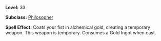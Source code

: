 <!-- TITLE: Spell: Goldfist -->

**Level:** 33

**Subclass:** [Philosopher](philosopher)

**Spell Effect:**  Coats your fist in alchemical gold, creating a temporary weapon.  This weapon is temporary.  Consumes a Gold Ingot when cast.